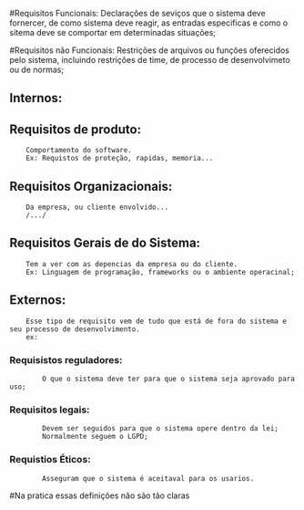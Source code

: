 #Requisitos Funcionais:
	Declarações de seviços que o sistema deve fornercer,  de como sistema deve reagir, as entradas especificas e como o sitema deve se comportar em determinadas situações;

#Requisitos não Funcionais:
	Restrições de arquivos ou funções oferecidos pelo sistema, incluindo restrições de time, de processo de desenvolvimeto ou de normas;

##  Internos:	

##	Requisitos de produto:	
		Comportamento do software.
		Ex: Requistos de proteção, rapidas, memoria...

##	Requisitos Organizacionais:

		Da empresa, ou cliente envolvido...
		/.../

##	Requisitos Gerais de do Sistema:
		Tem a ver com as depencias da empresa ou do cliente.	
		Ex: Linguagem de programação, frameworks ou o ambiente operacinal;

##  Externos:
		Esse tipo de requisito vem de tudo que está de fora do sistema e seu processo de desenvolvimento.
		ex:
###		Requisistos reguladores:

			O que o sistema deve ter para que o sistema seja aprovado para uso;

###		Requisitos legais:
			Devem ser seguidos para que o sistema opere dentro da lei;
			Normalmente seguem o LGPD;


###		Requistios Éticos:
		
		 	Asseguram que o sistema é aceitaval para os usarios.

#Na pratica essas definições não são tão claras
